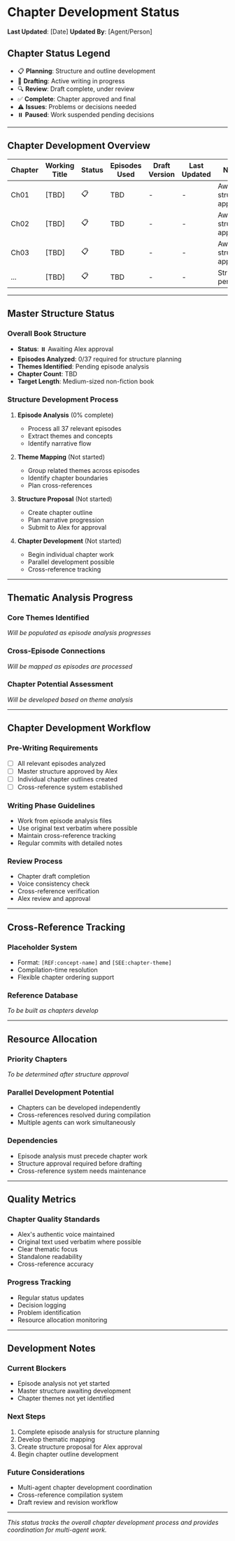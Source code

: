 # Chapter Development Status

**Last Updated**: [Date]
**Updated By**: [Agent/Person]

## Chapter Status Legend
- 📋 **Planning**: Structure and outline development
- 📝 **Drafting**: Active writing in progress
- 🔍 **Review**: Draft complete, under review
- ✅ **Complete**: Chapter approved and final
- ⚠️ **Issues**: Problems or decisions needed
- ⏸️ **Paused**: Work suspended pending decisions

---

## Chapter Development Overview

| Chapter | Working Title | Status | Episodes Used | Draft Version | Last Updated | Notes |
|---------|---------------|---------|---------------|---------------|--------------|-------|
| Ch01 | [TBD] | 📋 | TBD | - | - | Awaiting structure approval |
| Ch02 | [TBD] | 📋 | TBD | - | - | Awaiting structure approval |
| Ch03 | [TBD] | 📋 | TBD | - | - | Awaiting structure approval |
| ... | [TBD] | 📋 | TBD | - | - | Structure pending |

---

## Master Structure Status

### Overall Book Structure
- **Status**: ⏸️ Awaiting Alex approval
- **Episodes Analyzed**: 0/37 required for structure planning
- **Themes Identified**: Pending episode analysis
- **Chapter Count**: TBD
- **Target Length**: Medium-sized non-fiction book

### Structure Development Process
1. **Episode Analysis** (0% complete)
   - Process all 37 relevant episodes
   - Extract themes and concepts
   - Identify narrative flow
   
2. **Theme Mapping** (Not started)
   - Group related themes across episodes
   - Identify chapter boundaries
   - Plan cross-references
   
3. **Structure Proposal** (Not started)
   - Create chapter outline
   - Plan narrative progression
   - Submit to Alex for approval
   
4. **Chapter Development** (Not started)
   - Begin individual chapter work
   - Parallel development possible
   - Cross-reference tracking

---

## Thematic Analysis Progress

### Core Themes Identified
*Will be populated as episode analysis progresses*

### Cross-Episode Connections
*Will be mapped as episodes are processed*

### Chapter Potential Assessment
*Will be developed based on theme analysis*

---

## Chapter Development Workflow

### Pre-Writing Requirements
- [ ] All relevant episodes analyzed
- [ ] Master structure approved by Alex
- [ ] Individual chapter outlines created
- [ ] Cross-reference system established

### Writing Phase Guidelines
- Work from episode analysis files
- Use original text verbatim where possible
- Maintain cross-reference tracking
- Regular commits with detailed notes

### Review Process
- Chapter draft completion
- Voice consistency check
- Cross-reference verification
- Alex review and approval

---

## Cross-Reference Tracking

### Placeholder System
- Format: `[REF:concept-name]` and `[SEE:chapter-theme]`
- Compilation-time resolution
- Flexible chapter ordering support

### Reference Database
*To be built as chapters develop*

---

## Resource Allocation

### Priority Chapters
*To be determined after structure approval*

### Parallel Development Potential
- Chapters can be developed independently
- Cross-references resolved during compilation
- Multiple agents can work simultaneously

### Dependencies
- Episode analysis must precede chapter work
- Structure approval required before drafting
- Cross-reference system needs maintenance

---

## Quality Metrics

### Chapter Quality Standards
- Alex's authentic voice maintained
- Original text used verbatim where possible
- Clear thematic focus
- Standalone readability
- Cross-reference accuracy

### Progress Tracking
- Regular status updates
- Decision logging
- Problem identification
- Resource allocation monitoring

---

## Development Notes

### Current Blockers
- Episode analysis not yet started
- Master structure awaiting development
- Chapter themes not yet identified

### Next Steps
1. Complete episode analysis for structure planning
2. Develop thematic mapping
3. Create structure proposal for Alex approval
4. Begin chapter outline development

### Future Considerations
- Multi-agent chapter development coordination
- Cross-reference compilation system
- Draft review and revision workflow

---

*This status tracks the overall chapter development process and provides coordination for multi-agent work.*
